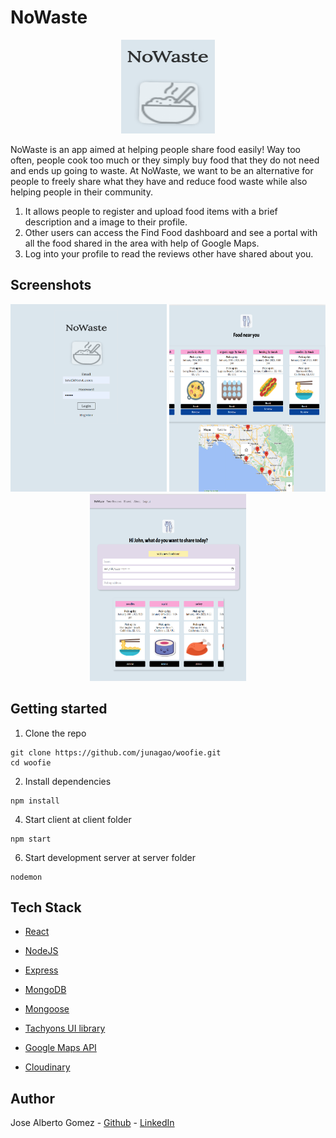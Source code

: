 # NoWaste

<p align="center">
  <img src="Images/noWasteLogo.png" width="150" height="150"/>
</p>



NoWaste is an app aimed at helping people share food easily! Way too often, people cook too much or they simply buy food that they do not need and ends up going to waste. At NoWaste, we want to be an alternative for people to freely share what they have and reduce food waste while also helping people in their community. 


1. It allows people to register and upload food items with a brief description and a image to their profile.
2. Other users can access the Find Food dashboard and see a portal with all the food shared in the area with help of Google Maps.
3. Log into your profile to read the reviews other have shared about you.

## Screenshots

<p align="center">
<img src="Images/Login.png" width="250" height="300"/>
<img src="Images/FindFood.png"  width="250" height="300"/>
<img src="Images/shareFood.png"  width="250" height="300"/>

</p>


## Getting started

1. Clone the repo

```
git clone https://github.com/junagao/woofie.git
cd woofie
```

2. Install dependencies
```
npm install
```
4. Start client at client folder

```
npm start

```
6. Start development server at server folder
```
nodemon

```
## Tech Stack
* [React](https://reactjs.org/)
* [NodeJS](https://nodejs.org/en/)
* [Express](https://expressjs.com/)
* [MongoDB](https://www.mongodb.com/)
* [Mongoose](https://mongoosejs.com/docs/)

* [Tachyons UI library](https://tachyons.io/)
* [Google Maps API](https://developers.google.com/maps?hl=en-419)
* [Cloudinary](https://cloudinary.com/users/register_free#gsc.tab=0)


## Author
Jose Alberto Gomez - [Github](https://github.com/Josequesada9393) - [LinkedIn](https://www.linkedin.com/in/jos%C3%A9-alberto-g%C3%B3mez-55aa63117/)
